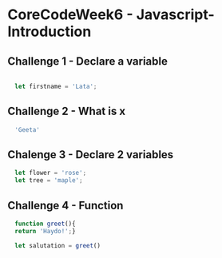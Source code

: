 # CoreCodeWeek6 - Javascript-Introduction

## Challenge 1 - Declare a variable

``` Javascript 

  let firstname = 'Lata';
```
  
## Challenge 2 - What is x

``` Javascript 
  'Geeta'
```

## Chalenge 3 - Declare 2 variables

``` Javascript 
  let flower = 'rose';
  let tree = 'maple';
```

## Challenge 4 - Function

``` Javascript 
  function greet(){
  return 'Haydo!';}

  let salutation = greet()
```
